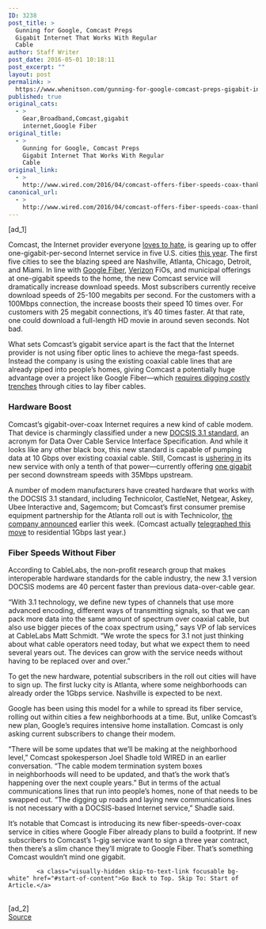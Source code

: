 ```yaml
---
ID: 3238
post_title: >
  Gunning for Google, Comcast Preps
  Gigabit Internet That Works With Regular
  Cable
author: Staff Writer
post_date: 2016-05-01 10:18:11
post_excerpt: ""
layout: post
permalink: >
  https://www.whenitson.com/gunning-for-google-comcast-preps-gigabit-internet-that-works-with-regular-cable/
published: true
original_cats:
  - >
    Gear,Broadband,Comcast,gigabit
    internet,Google Fiber
original_title:
  - >
    Gunning for Google, Comcast Preps
    Gigabit Internet That Works With Regular
    Cable
original_link:
  - >
    http://www.wired.com/2016/04/comcast-offers-fiber-speeds-coax-thanks-new-modem/
canonical_url:
  - >
    http://www.wired.com/2016/04/comcast-offers-fiber-speeds-coax-thanks-new-modem/
---
```

 [ad_1]
<br><div id=""><p>Comcast, the Internet provider everyone <a href="http://time.com/money/3690623/comcast-customer-hate-pricing/" target="_blank">loves to hate</a>, is gearing up to offer one-gigabit-per-second Internet service in five U.S. cities <a href="http://corporate.comcast.com/news-information/news-feed/comcast-begins-rollout-of-gigabit-internet-service-in-atlanta" target="_blank">this year</a>. The first five cities to see the blazing speed are Nashville, Atlanta, Chicago, Detroit, and Miami. In line with <a href="http://www.wired.com/tag/google-fiber/">Google Fiber</a>, <a href="http://www.wired.com/tag/verizon/">Verizon</a> FiOs, and municipal offerings at one-gigabit speeds to the home, the new Comcast service will dramatically increase download speeds. Most subscribers currently receive download speeds of 25-100 megabits per second. For the customers with a 100Mbps connection, the increase boosts their speed 10 times over. For customers with 25 megabit connections, it’s 40 times faster. At that rate, one could download a full-length HD movie in around seven seconds. Not bad.</p>
<p>What sets Comcast’s gigabit service apart is the fact that the Internet provider is not using fiber optic lines to achieve the mega-fast speeds. Instead the company is using the existing coaxial cable lines that are already piped into people’s homes, giving Comcast a potentially huge advantage over a project like Google Fiber—which <a href="https://support.google.com/fiber/answer/3093465?hl=en" target="_blank">requires digging costly trenches</a> through cities to lay fiber cables.</p>
<h3>Hardware Boost</h3>
<p>Comcast’s gigabit-over-coax Internet requires a new kind of cable modem. That device is charmingly classified under a new <a href="http://www.cablelabs.com/news/new-generation-of-docsis-technology/" target="_blank">DOCSIS 3.1 standard</a>, an acronym for Data Over Cable Service Interface Specification. And while it looks like any other black box, this new standard is capable of pumping data at 10 Gbps over existing coaxial cable. Still, Comcast is <a href="http://www.xfinity.com/gig" target="_blank">ushering in</a> its new service with only a tenth of that power—currently offering <a href="http://www.xfinity.com/gig" target="_blank">one gigabit</a> per second downstream speeds with 35Mbps upstream.</p>
<p>A number of modem manufacturers have created hardware that works with the DOCSIS 3.1 standard, including Technicolor, CastleNet, Netgear, Askey, Ubee Interactive and, Sagemcom; but Comcast’s first consumer premise equipment partnership for the Atlanta roll out is with Technicolor, <a href="http://www.technicolor.com/en/who-we-are/press-news-center/press-releases/technicolor-supports-comcast-gigabit-internet-service-docsis-31-modem" target="_blank">the company announced</a> earlier this week. (Comcast actually <a href="http://www.wired.com/2015/04/comcast-says-itll-bring-ultra-fast-internet-us-2016/">telegraphed this move</a> to residential 1Gbps last year.)</p>
<h3>Fiber Speeds Without Fiber</h3>
<p>According to CableLabs, the non-profit research group that makes interoperable hardware standards for the cable industry, the new 3.1 version DOCSIS modems are 40 percent faster than previous data-over-cable gear.</p>



<p>“With 3.1 technology, we define new types of channels that use more advanced encoding, different ways of transmitting signals, so that we can pack more data into the same amount of spectrum over coaxial cable, but also use bigger pieces of the coax spectrum using,” says VP of lab services at CableLabs Matt Schmidt. “We wrote the specs for 3.1 not just thinking about what cable operators need today, but what we expect them to need several years out. The devices can grow with the service needs without having to be replaced over and over.”</p>
<p>To get the new hardware, potential subscribers in the roll out cities will have to sign up. The first lucky city is Atlanta, where some neighborhoods can already order the 1Gbps service. Nashville is expected to be next.</p>
<p>Google has been using this model for a while to spread its fiber service, rolling out within cities a few neighborhoods at a time. But, unlike Comcast’s new plan, Google’s requires intensive home installation. Comcast is only asking current subscribers to change their modem.</p>
<p>“There will be some updates that we’ll be making at the neighborhood level,” Comcast spokesperson Joel Shadle told WIRED in an earlier conversation. “The cable modem termination system boxes in neighborhoods will need to be updated, and that’s the work that’s happening over the next couple years.” But in terms of the actual communications lines that run into people’s homes, none of that needs to be swapped out. “The digging up roads and laying new communications lines is not necessary with a DOCSIS-based Internet service,” Shadle said.</p>
<p>It’s notable that Comcast is introducing its new fiber-speeds-over-coax service in cities where Google Fiber already plans to build a footprint. If new subscribers to Comcast’s 1-gig service want to sign a three year contract, then there’s a slim chance they’ll migrate to Google Fiber. That’s something Comcast wouldn’t mind one gigabit.</p>

			<a class="visually-hidden skip-to-text-link focusable bg-white" href="#start-of-content">Go Back to Top. Skip To: Start of Article.</a>

			
</div>
<br>[ad_2]
<br><a href="http://www.wired.com/2016/04/comcast-offers-fiber-speeds-coax-thanks-new-modem/">Source </a>